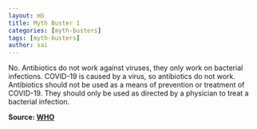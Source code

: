 ```yaml
---
layout: mb
title: Myth Buster 1
categories: [myth-busters]
tags: [myth-busters]
author: sai
---
```


No. Antibiotics do not work against viruses, they only work on bacterial infections. COVID-19 is caused by a virus, so antibiotics do not work. Antibiotics should not be used as a means of prevention or treatment of COVID-19. They should only be used as directed by a physician to treat a bacterial infection. 


**Source: [WHO](https://www.who.int/news-room/q-a-detail/q-a-coronaviruses)**